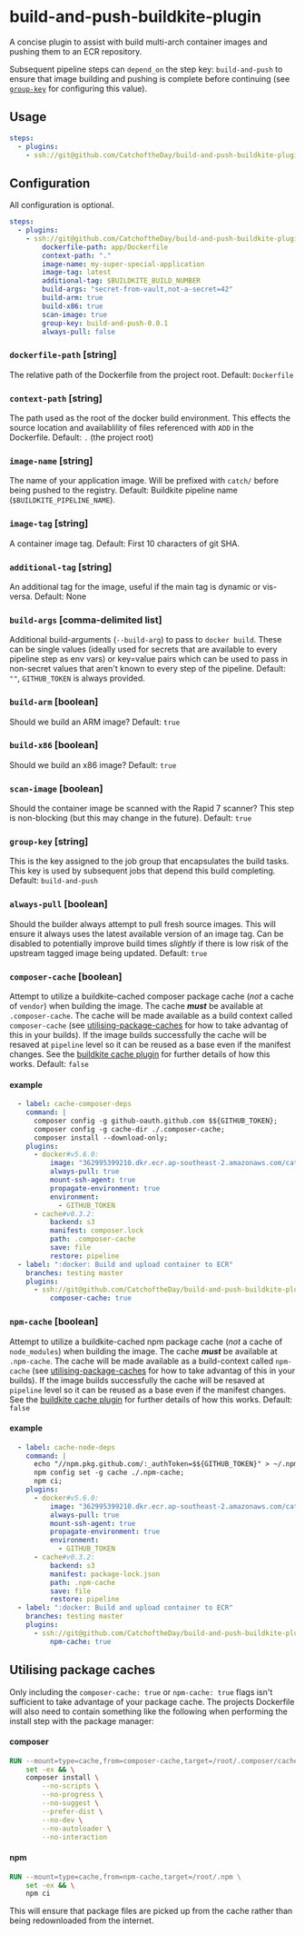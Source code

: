 # build-and-push-buildkite-plugin

A concise plugin to assist with build multi-arch container images and pushing them to an ECR repository.

Subsequent pipeline steps can `depend_on` the step key: `build-and-push` to ensure that image building and pushing is complete before continuing (see [`group-key`](#group-key-string) for configuring this value).

## Usage
```yaml
steps:
  - plugins:
    - ssh://git@github.com/CatchoftheDay/build-and-push-buildkite-plugin.git#v0.0.8: ~
```

## Configuration
All configuration is optional.

```yaml
steps:
  - plugins:
    - ssh://git@github.com/CatchoftheDay/build-and-push-buildkite-plugin.git#v0.0.8:
        dockerfile-path: app/Dockerfile
        context-path: "."
        image-name: my-super-special-application
        image-tag: latest
        additional-tag: $BUILDKITE_BUILD_NUMBER
        build-args: "secret-from-vault,not-a-secret=42"
        build-arm: true
        build-x86: true
        scan-image: true
        group-key: build-and-push-0.0.1
        always-pull: false
```


### `dockerfile-path` [string]
The relative path of the Dockerfile from the project root. Default: `Dockerfile`

### `context-path` [string]
The path used as the root of the docker build environment. This effects the source location and availablility of files referenced with `ADD` in the Dockerfile. Default: `.` (the project root)

### `image-name` [string]
The name of your application image. Will be prefixed with `catch/` before being pushed to the registry. Default: Buildkite pipeline name (`$BUILDKITE_PIPELINE_NAME`).

### `image-tag` [string]
A container image tag. Default: First 10 characters of git SHA.

### `additional-tag` [string]
An additional tag for the image, useful if the main tag is dynamic or vis-versa. Default: None

### `build-args` [comma-delimited list]
Additional build-arguments (`--build-arg`) to pass to `docker build`. These can be single values (ideally used for secrets that are available to every pipeline step as env vars) or key=value pairs which can be used to pass in non-secret values that aren't known to every step of the pipeline. Default: `""`, `GITHUB_TOKEN` is always provided.

### `build-arm` [boolean]
Should we build an ARM image? Default: `true`

### `build-x86` [boolean]
Should we build an x86 image? Default: `true`

### `scan-image` [boolean]
Should the container image be scanned with the Rapid 7 scanner? This step is non-blocking (but this may change in the future). Default: `true`

### `group-key` [string]
This is the key assigned to the job group that encapsulates the build tasks. This key is used by subsequent jobs that depend this build completing. Default: `build-and-push`

### `always-pull` [boolean]
Should the builder always attempt to pull fresh source images. This will ensure it always uses the latest available version of an image tag. Can be disabled to potentially improve build times _slightly_ if there is low risk of the upstream tagged image being updated. Default: `true`

### `composer-cache` [boolean]
Attempt to utilize a buildkite-cached composer package cache (_not_ a cache of `vendor`) when building the image. The cache **_must_** be available at `.composer-cache`. The cache will be made available as a build context called `composer-cache` (see [utilising-package-caches](#utilising-package-caches) for how to take advantag of this in your builds). If the image builds successfully the cache will be resaved at `pipeline` level so it can be reused as a base even if the manifest changes. See the [buildkite cache plugin](https://github.com/buildkite-plugins/cache-buildkite-plugin) for further details of how this works. Default: `false`

#### example
```yaml
  - label: cache-composer-deps
    command: |
      composer config -g github-oauth.github.com $${GITHUB_TOKEN};
      composer config -g cache-dir ./.composer-cache;
      composer install --download-only;
    plugins:
      - docker#v5.6.0:
          image: "362995399210.dkr.ecr.ap-southeast-2.amazonaws.com/catch/php-base:8.1-fpm-buster"
          always-pull: true
          mount-ssh-agent: true
          propagate-environment: true
          environment:
            - GITHUB_TOKEN
      - cache#v0.3.2:
          backend: s3
          manifest: composer.lock
          path: .composer-cache
          save: file
          restore: pipeline
  - label: ":docker: Build and upload container to ECR"
    branches: testing master
    plugins:
      - ssh://git@github.com/CatchoftheDay/build-and-push-buildkite-plugin.git#v0.0.8:
          composer-cache: true
```

### `npm-cache` [boolean]
Attempt to utilize a buildkite-cached npm package cache (_not_ a cache of `node_modules`) when building the image. The cache **_must_** be available at `.npm-cache`. The cache will be made available as a build-context called `npm-cache` (see [utilising-package-caches](#utilising-package-caches) for how to take advantag of this in your builds). If the image builds successfully the cache will be resaved at `pipeline` level so it can be reused as a base even if the manifest changes. See the [buildkite cache plugin](https://github.com/buildkite-plugins/cache-buildkite-plugin) for further details of how this works. Default: `false`

#### example
```yaml
  - label: cache-node-deps
    command: |
      echo "//npm.pkg.github.com/:_authToken=$${GITHUB_TOKEN}" > ~/.npmrc;
      npm config set -g cache ./.npm-cache;
      npm ci;
    plugins:
      - docker#v5.6.0:
          image: "362995399210.dkr.ecr.ap-southeast-2.amazonaws.com/catch/node-base:18-buster-slim"
          always-pull: true
          mount-ssh-agent: true
          propagate-environment: true
          environment:
            - GITHUB_TOKEN
      - cache#v0.3.2:
          backend: s3
          manifest: package-lock.json
          path: .npm-cache
          save: file
          restore: pipeline
  - label: ":docker: Build and upload container to ECR"
    branches: testing master
    plugins:
      - ssh://git@github.com/CatchoftheDay/build-and-push-buildkite-plugin.git#v0.0.8:
          npm-cache: true
```

## Utilising package caches

Only including the `composer-cache: true` or `npm-cache: true` flags isn't sufficient to take advantage of your package cache. The projects Dockerfile will also need to contain something like the following when performing the install step with the package manager:

#### composer

```Dockerfile
RUN --mount=type=cache,from=composer-cache,target=/root/.composer/cache \
    set -ex && \
    composer install \
        --no-scripts \
        --no-progress \
        --no-suggest \
        --prefer-dist \
        --no-dev \
        --no-autoloader \
        --no-interaction
```

#### npm

```Dockerfile
RUN --mount=type=cache,from=npm-cache,target=/root/.npm \
    set -ex && \
    npm ci
```

This will ensure that package files are picked up from the cache rather than being redownloaded from the internet.
